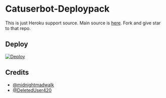 # Catuserbot-Deploypack
This is just Heroku support source. 
Main source is [here](https://github.com/TgCatUB/catuserbot). Fork and give star to that repo.

## Deploy
[![Deploy](https://www.herokucdn.com/deploy/button.svg)](https://heroku.com/deploy?template=https://github.com/ashty-drone/CatTemplate16)


## Credits
   - [@midnightmadwalk](https://t.me/midnightmadwalk)
   - [@DeletedUser420](https://t.me/DeletedUser420)
